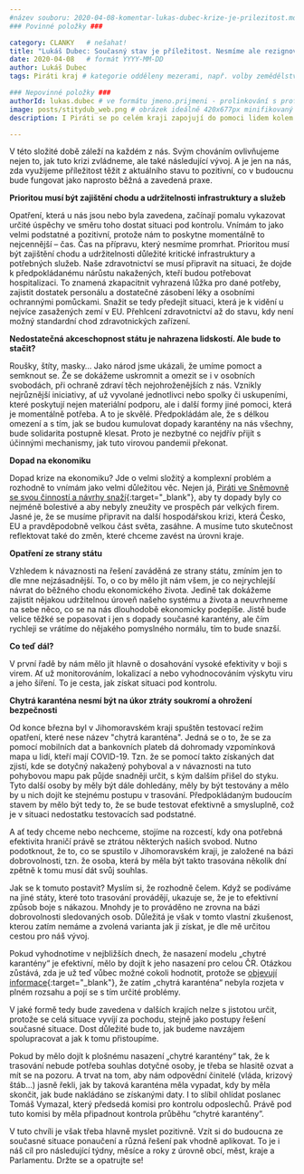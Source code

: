 ```yaml
---
#název souboru: 2020-04-08-komentar-lukas-dubec-krize-je-prilezitost.md
### Povinné položky ###

category: CLANKY   # nešahat!
title: "Lukáš Dubec: Současný stav je příležitost. Nesmíme ale rezignovat na ochranu soukromí"
date: 2020-04-08   # formát YYYY-MM-DD
author: Lukáš Dubec
tags: Piráti kraj # kategorie odděleny mezerami, např. volby zemědělství životní-prostředí piráti (viz https://jihomoravsky.pirati.cz/tags/)

### Nepovinné položky ###
authorId: lukas.dubec # ve formátu jmeno.prijmeni - prolinkování s profilem přes uid
image: posts/stitydub_web.png # obrázek ideálně 420x677px minifikovaný přes https://tinypng.com/
description: I Piráti se po celém kraji zapojují do pomoci lidem kolem sebe. Šijeme roušky, sami tiskneme štíty a přispěli jsme jako kraj i na materiál pro tisk ochranných štítů. Krizi však bereme také jako příležitost.

---
```


V této složité době záleží na každém z nás. Svým chováním ovlivňujeme nejen to, jak tuto krizi zvládneme, ale také následující vývoj. A je jen na nás, zda využijeme příležitost těžit z aktuálního stavu to pozitivní, co v budoucnu bude fungovat jako naprosto běžná a zavedená praxe.

**Prioritou musí být zajištění chodu a udržitelnosti infrastruktury a služeb**

Opatření, která u nás jsou nebo byla zavedena, začínají pomalu vykazovat určité úspěchy ve směru toho dostat situaci pod kontrolu. Vnímám to jako velmi podstatné a pozitivní, protože nám to poskytne momentálně to nejcennější – čas. Čas na přípravu, který nesmíme promrhat. Prioritou musí být zajištění chodu a udržitelnosti důležité kritické infrastruktury a potřebných služeb. Naše zdravotnictví se musí připravit na situaci, že dojde k předpokládanému nárůstu nakažených, kteří budou potřebovat hospitalizaci. To znamená zkapacitnit vyhrazená lůžka pro dané potřeby, zajistit dostatek personálu a dostatečné zásobení léky a osobními ochrannými pomůckami. Snažit se tedy předejít situaci, která je k vidění u nejvíce zasažených zemí v EU. Přehlcení zdravotnictví až do stavu, kdy není možný standardní chod zdravotnických zařízení.

**Nedostatečná akceschopnost státu je nahrazena lidskostí. Ale bude to stačit?**

Roušky, štíty, masky… Jako národ jsme ukázali, že umíme pomoct a semknout se. Že se dokážeme uskromnit a omezit se i v osobních svobodách, při ochraně zdraví těch nejohroženějších z nás. Vznikly nejrůznější iniciativy, ať už vyvolané jednotlivci nebo spolky či uskupeními, které poskytují nejen materiální podporu, ale i další formy jiné pomoci, která je momentálně potřeba. A to je skvělé. Předpokládám ale, že s délkou omezení a s tím, jak se budou kumulovat dopady karantény na nás všechny, bude solidarita postupně klesat. Proto je nezbytné co nejdřív přijít s účinnými mechanismy, jak tuto virovou pandemii překonat.

**Dopad na ekonomiku**

Dopad krize na ekonomiku? Jde o velmi složitý a komplexní problém a rozhodně to vnímám jako velmi důležitou věc. Nejen já, [Piráti ve Sněmovně se svou činností a návrhy snaží](https://koronavirus.pirati.cz/){:target="_blank"}, aby ty dopady byly co nejméně bolestivé a aby nebyly zneužity ve prospěch pár velkých firem. Jasné je, že se musíme připravit na další hospodářskou krizi, která Česko, EU a pravděpodobně velkou část světa, zasáhne. A musíme tuto skutečnost reflektovat také do změn, které chceme zavést na úrovni kraje.

**Opatření ze strany státu**

Vzhledem k návaznosti na řešení zaváděná ze strany státu, zmíním jen to dle mne nejzásadnější. To, o co by mělo jít nám všem, je co nejrychlejší návrat do běžného chodu ekonomického života. Jedině tak dokážeme zajistit nějakou udržitelnou úroveň našeho systému a života a neuvrhneme na sebe něco, co se na nás dlouhodobě ekonomicky podepíše. Jistě bude velice těžké se popasovat i jen s dopady současné karantény, ale čím rychleji se vrátíme do nějakého pomyslného normálu, tím to bude snazší.

**Co teď dál?**

V první řadě by nám mělo jít hlavně o dosahování vysoké efektivity v boji s virem. Ať už monitorováním, lokalizací a nebo vyhodnocováním výskytu viru a jeho šíření. To je cesta, jak získat situaci pod kontrolu.

**Chytrá karanténa nesmí být na úkor ztráty soukromí a ohrožení bezpečnosti**

Od konce března byl v Jihomoravském kraji spuštěn testovací režim opatření, které nese název "chytrá karanténa". Jedná se o to, že se za pomocí mobilních dat a bankovních plateb dá dohromady vzpomínková mapa u lidí, kteří mají COVID-19. Tzn. že se pomocí takto získaných dat zjistí, kde se dotyčný nakažený pohyboval a v návaznosti na tuto pohybovou mapu pak půjde snadněji určit, s kým dalším přišel do styku. Tyto další osoby by měly být dále dohledány, měly by být testovány a mělo by u nich dojít ke stejnému postupu v trasování. Předpokládaným budoucím stavem by mělo být tedy to, že se bude testovat efektivně a smysluplně, což je v situaci nedostatku testovacích sad podstatné. 

A ať tedy chceme nebo nechceme, stojíme na rozcestí, kdy ona potřebná efektivita hraničí právě se ztrátou některých našich svobod. Nutno podotknout, že to, co se spustilo v Jihomoravském kraji, je založené na bázi dobrovolnosti, tzn. že osoba, která by měla být takto trasována několik dní zpětně k tomu musí dát svůj souhlas. 

Jak se k tomuto postavit? Myslím si, že rozhodně čelem. Když se podíváme na jiné státy, které toto trasování provádějí, ukazuje se, že je to efektivní způsob boje s nákazou. Mnohdy je to prováděno ne zrovna na bázi dobrovolnosti sledovaných osob. Důležitá je však v tomto vlastní zkušenost, kterou zatím nemáme a zvolená varianta jak ji získat, je dle mě určitou cestou pro náš vývoj. 

Pokud vyhodnotíme v nejbližších dnech, že nasazení modelu „chytré karantény“ je efektivní, mělo by dojít k jeho nasazení pro celou ČR. Otázkou zůstává, zda je už teď vůbec možné cokoli hodnotit, protože se [objevují informace](https://www.idnes.cz/brno/zpravy/chytra-karantena-testovani-problemy-jihomoravsky-kraj.A200408_101522_brno-zpravy_mos1?){:target="_blank"}, že zatím „chytrá karanténa“ nebyla rozjeta v plném rozsahu a pojí se s tím určité problémy.

V jaké formě tedy bude zavedena v dalších krajích nelze s jistotou určit, protože se celá situace vyvíjí za pochodu, stejně jako postupy řešení současné situace. Dost důležité bude to, jak budeme navzájem spolupracovat a jak k tomu přistoupíme. 

Pokud by mělo dojít k plošnému nasazení „chytré karantény“ tak, že k trasování nebude potřeba souhlas dotyčné osoby, je třeba se hlasitě ozvat a mít se na pozoru. A trvat na tom, aby nám odpovědní činitelé (vláda, krizový štáb...) jasně řekli, jak by taková karanténa měla vypadat, kdy by měla skončit, jak bude nakládáno se získanými daty. I to slíbil ohlídat poslanec Tomáš Vymazal, který předsedá komisi pro kontrolu odposlechů. Právě pod tuto komisi by měla připadnout kontrola průběhu “chytré karantény”.

V tuto chvíli je však třeba hlavně myslet pozitivně. Vzít si do budoucna ze současné situace ponaučení a různá řešení pak vhodně aplikovat. To je i náš cíl pro následující týdny, měsíce a roky z úrovně obcí, měst, kraje a Parlamentu. Držte se a opatrujte se!
